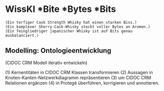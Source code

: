 <!--

author: Gudrun Schwenk und Canan Hastik  
email:    
version:  v1
language: DE

icon:     https://raw.githubusercontent.com/chastik/Beratung_Dateityp_Bild/refs/heads/main/SODa-Logo_full.svg
link:     https://raw.githubusercontent.com/chastik/Beratung/refs/heads/main/soda.css

comment:  WissKi SODA OERs

-->

# WissKI *Bite *Bytes *Bits
	(Ein torfiger Cask Strength Whisky hat einen starken Biss.)
	(Ein komplexer Sherry-Cask-Whisky steckt voller Bytes an Aromen.)
	(Ein feingliedriger japanischer Whisky ist auf Bits genau ausbalanciert.)


## Modelling: Ontologieentwicklung 
(CIDOC CRM Modell iterativ entwickeln)

(1) Kernentitäten in CIDOC CRM Klassen transformieren
(2) Aussagen in Knoten-Kanten-Netzwerkdiagramm repräsentieren
(3) um CIDOC CRM Relationen ergänzen
(4) in Protegé überführen, korrigieren und annotieren. 